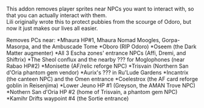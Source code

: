 This addon removes player sprites near NPCs you want to interact with, so that you can actually interact with them.<br/>
Lili originally wrote this to protect pubbies from the scourge of Odoro, but now it just makes our lives all easier.<br/>

Removes PCs near:
*Mhaura HP#1, Mhaura Nomad Moogles, Gorpa-Masorpa, and the Ambuscade Tome
*Oboro (RIP Odoro)
*Oseem (the Dark Matter augmenter)
*All 3 Escha zones' entrance NPCs (Affi, Dremi, and Shiftrix)
*The Sheol conflux and the nearby ??? for Moglophones (near Rabao HP#2)
*Monisette (AF/relic reforge NPC)
*Trisvain (Northern San d'Oria phantom gem vendor)
*Aurix's ??? in Ru'Lude Gardens
*Incantrix (the canteen NPC) and the Omen entrance
*Coelestrox (the AF card reforge goblin in Reisenjima)
*Lower Jeuno HP #1 (Greyson, the AMAN Trove NPC)
*Nothern San d'Oria HP #2 (home of Trisvain, a phantom gem NPC)
*Kamihr Drifts waypoint #4 (the Sortie entrance)